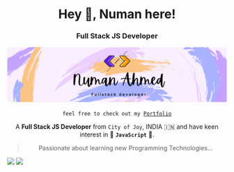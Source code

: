 <div  align="center">
<h1>Hey 👋, Numan here!</h1>
<h3>Full Stack JS Developer</h3>
<div  width="50%">
<img  src="https://github.com/mdnmnahmed/personal-resourses/blob/master/numan%20bg.png?raw=true" />
</div>

<code>feel free to check out my [Portfolio](https://mdnmnahmed.github.io/portfolio/)</code>

A **Full Stack JS Developer** from `City of Joy`, INDIA 🇮🇳 and have keen interest in 🧡 **`JavaScript`** 💚.

>Passionate about learning new Programming Technologies...
</div>
<div  align=''>
<img  src="https://github-readme-stats.vercel.app/api?username=mdnmnahmed&show_icons=true&theme=radical&count_private=true" height="250px"  />
<img  src="https://github-readme-stats.vercel.app/api/top-langs/?username=mdnmnahmed&show_icons=true&theme=radical&count_private=true" height="250px"  />
</div>
</div>
